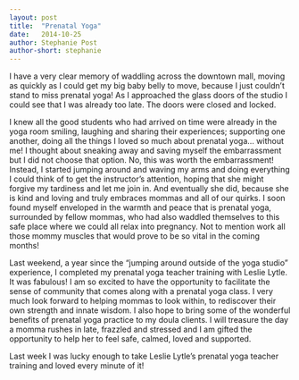 ```yaml
---
layout: post
title:  "Prenatal Yoga"
date:   2014-10-25
author: Stephanie Post
author-short: stephanie
---
```


I have a very clear memory of waddling across the downtown mall, moving as quickly as I could get my big baby belly to move, because I just couldn’t stand to miss prenatal yoga! As I approached the glass doors of the studio I could see that I was already too late. The doors were closed and locked. 

I knew all the good students who had arrived on time were already in the yoga room smiling, laughing and sharing their experiences; supporting one another,  doing all the things I loved so much about prenatal yoga… without me!  I thought about sneaking away and saving myself the embarrassment but I did not choose that option. No, this was worth the embarrassment! Instead, I started jumping around and waving my arms and doing everything I could think of to get the instructor’s attention, hoping that she might forgive my tardiness and let me join in. And eventually she did, because she is kind and loving and truly embraces mommas and all of our quirks. I soon found myself enveloped in the warmth and peace that is prenatal yoga, surrounded by fellow mommas, who had also waddled themselves to this safe place where we could all relax into pregnancy. Not to mention work all those mommy muscles that would prove to be so vital in the coming months!  

Last weekend, a year since the “jumping around outside of the yoga studio” experience, I completed my prenatal yoga teacher training with Leslie Lytle. It was fabulous! I am so excited to have the opportunity to facilitate the sense of community that comes along with a prenatal yoga class. I very much look forward to helping mommas to look within, to rediscover their own strength and innate wisdom. I also hope to bring some of the wonderful benefits of prenatal yoga practice to my doula clients. I will treasure the day a momma rushes in late, frazzled and stressed and I am gifted the opportunity to help her to feel safe, calmed, loved and supported.  

Last week I was lucky enough to take Leslie Lytle’s prenatal yoga teacher training and loved every minute of it! 
